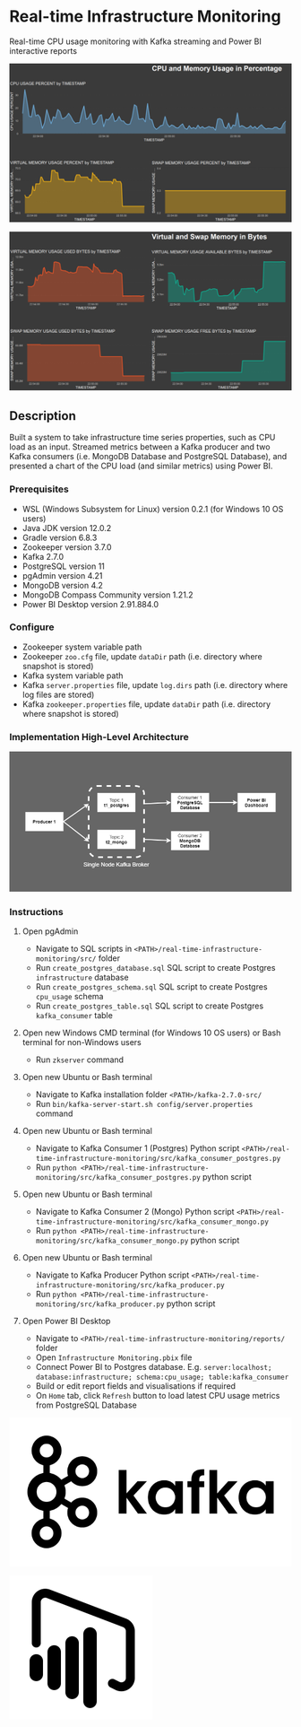 # Real-time Infrastructure Monitoring

Real-time CPU usage monitoring with Kafka streaming and Power BI interactive reports

![CPU and Memory Usage in Percentage](img/cpu-and-memory-usage-in-percentage.PNG "CPU and Memory Usage in Percentage")

![Virtual and Swap Memory in Bytes](img/virtual-and-swap-memory-in-bytes.PNG "Virtual and Swap Memory in Bytes")

## Description

Built a system to take infrastructure time series properties, such as CPU load as an input. 
Streamed metrics between a Kafka producer and two Kafka consumers (i.e. MongoDB Database and PostgreSQL Database), 
and presented a chart of the CPU load (and similar metrics) using Power BI.

### Prerequisites

* WSL (Windows Subsystem for Linux) version 0.2.1 (for Windows 10 OS users)
* Java JDK version 12.0.2
* Gradle version 6.8.3
* Zookeeper version 3.7.0
* Kafka 2.7.0
* PostgreSQL version 11
* pgAdmin version 4.21
* MongoDB version 4.2
* MongoDB Compass Community version 1.21.2
* Power BI Desktop version 2.91.884.0

### Configure

* Zookeeper system variable path
* Zookeeper `zoo.cfg` file, update `dataDir` path (i.e. directory where snapshot is stored)
* Kafka system variable path
* Kafka `server.properties` file, update `log.dirs` path (i.e. directory where log files are stored)
* Kafka `zookeeper.properties` file, update `dataDir` path (i.e. directory where snapshot is stored)

### Implementation High-Level Architecture

![Implementation High-Level Architecture](img/High-Level-Architecture.png "Implementation High-Level Architecture")

### Instructions

1. Open pgAdmin
    * Navigate to SQL scripts in `<PATH>/real-time-infrastructure-monitoring/src/` folder
    * Run `create_postgres_database.sql` SQL script to create Postgres `infrastructure` database
    * Run `create_postgres_schema.sql` SQL script to create Postgres `cpu_usage` schema
    * Run `create_postgres_table.sql` SQL script to create Postgres `kafka_consumer` table

2. Open new Windows CMD terminal (for Windows 10 OS users) or Bash terminal for non-Windows users
    * Run `zkserver` command
    
3. Open new Ubuntu or Bash terminal
    * Navigate to Kafka installation folder `<PATH>/kafka-2.7.0-src/`
    * Run `bin/kafka-server-start.sh config/server.properties` command
    
4. Open new Ubuntu or Bash terminal
    * Navigate to Kafka Consumer 1 (Postgres) Python script `<PATH>/real-time-infrastructure-monitoring/src/kafka_consumer_postgres.py`
    * Run `python <PATH>/real-time-infrastructure-monitoring/src/kafka_consumer_postgres.py` python script
    
5. Open new Ubuntu or Bash terminal
    * Navigate to Kafka Consumer 2 (Mongo) Python script `<PATH>/real-time-infrastructure-monitoring/src/kafka_consumer_mongo.py`
    * Run `python <PATH>/real-time-infrastructure-monitoring/src/kafka_consumer_mongo.py` python script

6. Open new Ubuntu or Bash terminal
    * Navigate to Kafka Producer Python script `<PATH>/real-time-infrastructure-monitoring/src/kafka_producer.py`
    * Run `python <PATH>/real-time-infrastructure-monitoring/src/kafka_producer.py` python script
    
7. Open Power BI Desktop
    * Navigate to `<PATH>/real-time-infrastructure-monitoring/reports/` folder
    * Open `Infrastructure Monitoring.pbix` file
    * Connect Power BI to Postgres database. E.g. `server:localhost; database:infrastructure; schema:cpu_usage; table:kafka_consumer`
    * Build or edit report fields and visualisations if required
    * On `Home` tab, click `Refresh` button to load latest CPU usage metrics from PostgreSQL Database

![Kafka logo](img/kafka-logo.png "Kafka logo")

![Power BI logo](img/power-bi-logo.png "Power BI logo")